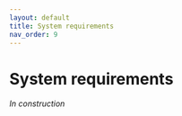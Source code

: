 ```yaml
---
layout: default
title: System requirements
nav_order: 9
---
```


# System requirements

*In construction*